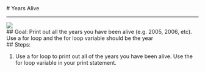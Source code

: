 <body><div id="wrap"><div id="main">
<div id="recipeLeftColumn"># Years Alive
<hr/>
<img src="https://league-central.github.io/curriculum/img/leagueOversized.jpeg"/>
<div id="recipeGoal">## Goal:
Print out all the years you have been alive (e.g. 2005, 2006, etc).	Use a for loop and the for loop variable should be the year</div>
</div>
<div id="recipeRightColumn"><div id="recipeSteps">## Steps:
<ol id="stepList"><li>Use a for loop to print out all of the years you have been alive. Use the for loop variable in your print statement.
</li></ol><div style="clear:both;"></div></div></div></div></div><div id="footer"></div></body>